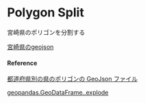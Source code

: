 Polygon Split
===============


宮崎県のポリゴンを分割する

[宮崎県のgeojson](https://github.com/ohwada/World_Countries/blob/main/geojson/japan_prefectures/geojson/miyazaki.geojson)


#### Reference

[都道府県別の県のポリゴンの GeoJson ファイル](https://github.com/ohwada/World_Countries/tree/main/geojson/japan_prefectures)

[geopandas.GeoDataFrame..explode](https://geopandas.org/en/stable/docs/reference/api/geopandas.GeoDataFrame.explode.html)

